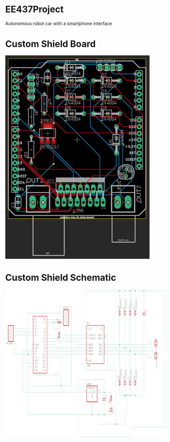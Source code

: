 # EE437Project
Autonomous robot car with a smartphone interface

# Custom Shield Board
<img src="/shield.png" width="456" height="640">

# Custom Shield Schematic
<img src="/board.png" width="922" height="466">
